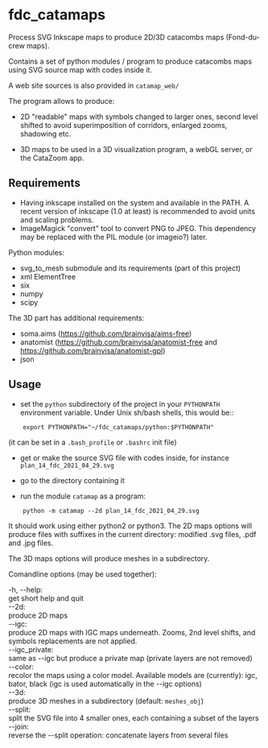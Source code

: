 # fdc_catamaps
Process SVG Inkscape maps to produce 2D/3D catacombs maps (Fond-du-crew maps).

Contains a set of python modules / program to produce catacombs maps using SVG source map with codes inside it.

A web site sources is also provided in `catamap_web/`


The program allows to produce:

* 2D "readable" maps with symbols changed to larger ones, second level shifted to avoid superimposition of corridors, enlarged zooms, shadowing etc.

* 3D maps to be used in a 3D visualization program, a webGL server, or the CataZoom app.

Requirements
------------

* Having inkscape installed on the system and available in the PATH.
  A recent version of inkscape (1.0 at least) is recommended to avoid units and
  scaling problems.
* ImageMagick "convert" tool to convert PNG to JPEG. This dependency may be
  replaced with the PIL module (or imageio?) later.

Python modules:

* svg_to_mesh submodule and its requirements (part of this project)
* xml ElementTree
* six
* numpy
* scipy

The 3D part has additional requirements:

* soma.aims (https://github.com/brainvisa/aims-free)
* anatomist (https://github.com/brainvisa/anatomist-free and
  https://github.com/brainvisa/anatomist-gpl)
* json

Usage
-----

* set the ``python`` subdirectory of the project in your ``PYTHONPATH`` environment variable. Under Unix sh/bash shells, this would be::
```
    export PYTHONPATH="~/fdc_catamaps/python:$PYTHONPATH"
```
  (it can be set in a ``.bash_profile`` or ``.bashrc`` init file)

* get or make the source SVG file with codes inside, for instance ``plan_14_fdc_2021_04_29.svg``

* go to the directory containing it
* run the module `catamap` as a program:
```
    python -m catamap --2d plan_14_fdc_2021_04_29.svg
```
It should work using either python2 or python3.
The 2D maps options will produce files with suffixes in the current directory:
modified .svg files, .pdf and .jpg files.

The 3D maps options will produce meshes in a subdirectory.

Comandline options (may be used together):

-h, --help:<br>
    get short help and quit<br>
--2d:<br>
    produce 2D maps<br>
--igc:<br>
    produce 2D maps with IGC maps underneath. Zooms, 2nd level shifts, and
    symbols replacements are not applied.<br>
--igc_private:<br>
    same as --igc but produce a private map (private layers are not removed)<br>
--color:<br>
    recolor the maps using a color model. Available models are (currently):
    igc, bator, black (igc is used automatically in the --igc options)<br>
--3d:<br>
    produce 3D meshes in a subdirectory (default: ``meshes_obj``)<br>
--split:<br>
    split the SVG file into 4 smaller ones, each containing a subset of the
    layers<br>
--join:<br>
    reverse the --split operation: concatenate layers from several files

